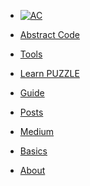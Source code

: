 <!-- docs/_sidebar.md -->

* [![AC](https://abstractcode.org/assets/aclogo-sm.png "Abstract Code")]()

* [Abstract Code]()

* [Tools](chapters/TOOLS.md)

* [Learn PUZZLE](chapters/LANGUAGE.md)

* [Guide](chapters/GUIDES.md)

* [Posts](chapters/POSTS.md)

* [Medium](https://medium.com/abstract-code-programming)

* [Basics](chapters/BASICS.md)

* [About](chapters/about.md)